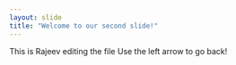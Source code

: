 ```yaml
---
layout: slide
title: "Welcome to our second slide!"
---
```

This is Rajeev editing the file
Use the left arrow to go back!
